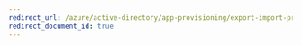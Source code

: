 ```yaml
---
redirect_url: /azure/active-directory/app-provisioning/export-import-provisioning-configuration
redirect_document_id: true
---
```

